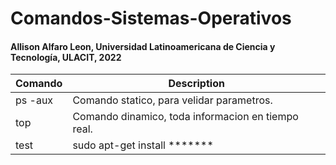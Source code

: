 # Comandos-Sistemas-Operativos
#### Allison Alfaro Leon, Universidad Latinoamericana de Ciencia y Tecnología, ULACIT, 2022
| Comando | Description |
| ----------- | ----------- |
| ps -aux | Comando statico, para velidar parametros. |
| top | Comando dinamico, toda informacion en tiempo real. |
| test | sudo apt-get install *******|

